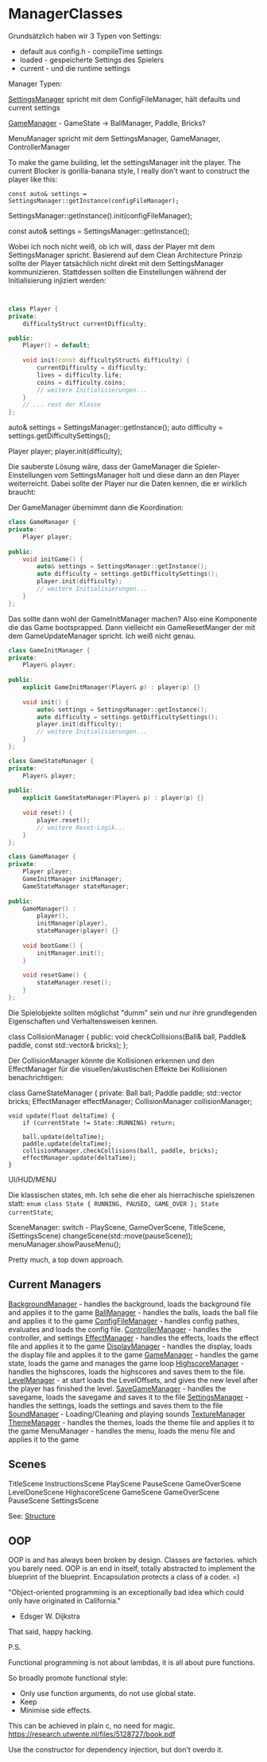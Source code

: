 # ManagerClasses

Grundsätzlich haben wir 3 Typen von Settings:
- default aus config.h - compileTime settings
- loaded - gespeicherte Settings des Spielers
- current - und die runtime settings

Manager Typen:

[SettingsManager](Manager/SettingsManager.md) spricht mit dem ConfigFileManager, hält defaults und current settings

[GameManager](Manager/GameManager.md) - GameState -> BallManager, Paddle, Bricks?

MenuManager spricht mit dem SettingsManager, GameManager, ControllerManager

To make the game building, let the settingsManager init the player.
The current Blocker is gorilla-banana style, I really don't want to construct the player like this:

`const auto& settings = SettingsManager::getInstance(configFileManager);`

SettingsManager::getInstance().init(configFileManager);

const auto& settings = SettingsManager::getInstance();

Wobei ich noch nicht weiß, ob ich will, dass der Player mit dem SettingsManager spricht.
Basierend auf dem Clean Architecture Prinzip sollte der Player tatsächlich nicht direkt mit dem SettingsManager kommunizieren. Stattdessen sollten die Einstellungen während der Initialisierung injiziert werden:

```c++


class Player {
private:
    difficultyStruct currentDifficulty;

public:
    Player() = default;
    
    void init(const difficultyStruct& difficulty) {
        currentDifficulty = difficulty;
        lives = difficulty.life;
        coins = difficulty.coins;
        // weitere Initialisierungen...
    }
    // ... rest der Klasse
};
```

auto& settings = SettingsManager::getInstance();
auto difficulty = settings.getDifficultySettings();

Player player;
player.init(difficulty);

Die sauberste Lösung wäre, dass der GameManager die Spieler-Einstellungen vom SettingsManager holt und diese dann an den Player weiterreicht. Dabei sollte der Player nur die Daten kennen, die er wirklich braucht:

Der GameManager übernimmt dann die Koordination:

```c++
class GameManager {
private:
    Player player;
    
public:
    void initGame() {
        auto& settings = SettingsManager::getInstance();
        auto difficulty = settings.getDifficultySettings();
        player.init(difficulty);
        // weitere Initialisierungen...
    }
};
```

Das sollte dann wohl der GameInitManager machen? Also eine Komponente die das Game bootsprapped. Dann vielleicht ein GameResetManger der mit dem GameUpdateManager spricht. Ich weiß nicht genau.

```c++
class GameInitManager {
private:
    Player& player;
    
public:
    explicit GameInitManager(Player& p) : player(p) {}
    
    void init() {
        auto& settings = SettingsManager::getInstance();
        auto difficulty = settings.getDifficultySettings();
        player.init(difficulty);
        // weitere Initialisierungen...
    }
};

class GameStateManager {
private:
    Player& player;
    
public:
    explicit GameStateManager(Player& p) : player(p) {}
    
    void reset() {
        player.reset();
        // weitere Reset-Logik...
    }
};

class GameManager {
private:
    Player player;
    GameInitManager initManager;
    GameStateManager stateManager;
    
public:
    GameManager() : 
        player(),
        initManager(player),
        stateManager(player) {}
        
    void bootGame() {
        initManager.init();
    }
    
    void resetGame() {
        stateManager.reset();
    }
};
```

Die Spielobjekte sollten möglichst "dumm" sein und nur ihre grundlegenden Eigenschaften und Verhaltensweisen kennen.

class CollisionManager {
public:
    void checkCollisions(Ball& ball, Paddle& paddle, const std::vector<Brick>& bricks);
};

Der CollisionManager könnte die Kollisionen erkennen und den EffectManager für die visuellen/akustischen Effekte bei Kollisionen benachrichtigen:

class GameStateManager {
private:
    Ball ball;
    Paddle paddle;
    std::vector<Brick> bricks;
    EffectManager effectManager;
    CollisionManager collisionManager;

    void update(float deltaTime) {
        if (currentState != State::RUNNING) return;
        
        ball.update(deltaTime);
        paddle.update(deltaTime);
        collisionManager.checkCollisions(ball, paddle, bricks);
        effectManager.update(deltaTime);
    }

UI/HUD/MENU

Die klassischen states, mh. Ich sehe die eher als hierrachische spielszenen statt: `enum class State { RUNNING, PAUSED, GAME_OVER }; State currentState`;

SceneManager: switch - PlayScene, GameOverScene, TitleScene, (SettingsScene)
        changeScene(std::move(pauseScene));
        menuManager.showPauseMenu();

Pretty much, a top down approach.

## Current Managers

[BackgroundManager](Manager/BackgroundManager.md) - handles the background, loads the background file and applies it to the game
[BallManager](Manager/BallManager.md) - handles the balls, loads the ball file and applies it to the game
[ConfigFileManager](Manager/ConfigFileManager.md) - handles config pathes, evaluates and loads the config file.
[ControllerManager](Manager/ControllerManager.md) - handles the controller, and settings
[EffectManager](Manager/EffectManager.md) - handles the effects, loads the effect file and applies it to the game
[DisplayManager](Manager/DisplayManager.md) - handles the display, loads the display file and applies it to the game
[GameManager](Manager/GameManager.md) - handles the game state, loads the game and manages the game loop
[HighscoreManager](Manager/HighscoreManager.md) - handles the highscores, loads the highscores and saves them to the file.
[LevelManager](Manager/LevelManager.md) - at start loads the LevelOffsets, and gives the new level after the player has finished the level.
[SaveGameManager](Manager/SaveGameManager.md) - handles the savegame, loads the savegame and saves it to the file
[SettingsManager](Manager/SettingsManager.md) - handles the settings, loads the settings and saves them to the file
[SoundManager](Manager/SoundManager.md) - Loading/Cleaning and playing sounds
[TextureManager](Manager/TextureManager.md)
[ThemeManager](Manager/ThemeManager.md) - handles the themes, loads the theme file and applies it to the game
MenuManager - handles the menu, loads the menu file and applies it to the game

## Scenes

TitleScene
InstructionsScene
PlayScene
PauseScene
GameOverScene
LevelDoneScene
HighscoreScene
GameScene
GameOverScene
PauseScene
SettingsScene

See: [Structure](Structure.md)

## OOP

OOP is and has always been broken by design.
Classes are factories. which you barely need.
OOP is an end in itself, totally abstracted to implement the blueprint of the blueprint.
Encapsulation protects a class of a coder. =)

"Object-oriented programming is an exceptionally bad idea which could only have originated in California."
-  Edsger W. Dijkstra

That said, happy hacking.


P.S.

Functional programming is not about lambdas, it is all about pure functions.

So broadly promote functional style:

- Only use function arguments, do not use global state.
- Keep 
- Minimise side effects.

This can be achieved in plain c, no need for magic.
<https://research.utwente.nl/files/5128727/book.pdf>

Use the constructor for dependency injection, but don't overdo it. 
